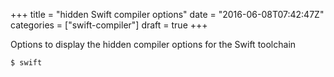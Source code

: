 +++
title       = "hidden Swift compiler options"
date        = "2016-06-08T07:42:47Z"
categories  = ["swift-compiler"]
draft       = true
+++

Options to display the hidden compiler options for the Swift toolchain

<!--more-->

~~~sh
$ swift 
~~~
